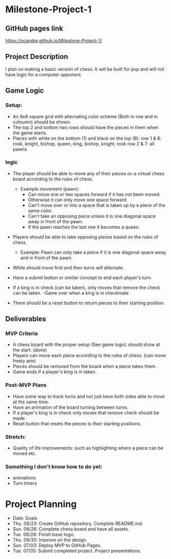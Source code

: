 # Milestone-Project-1

## GitHub pages link
https://ocandre.github.io/Milestone-Project-1/

## Project Description
I plan on making a basic version of chess. It will be built for pvp and will not have logic for a computer opponent.

## Game Logic

### Setup:
- An 8x8 square grid with alternating color scheme (Both in row and in coloumn) should be shown.
- The top 2 and bottom two rows should have the pieces in them when the game starts.
- Pieces with white on the bottom (1) and black on the top (8):
row 1 & 8: rook, knight, bishop, queen, king, bishop, knight, rook
row 2 & 7: all pawns

### logic
- The player should be able to move any of their pieces on a virtual chess board according to the rules of chess.

    - Example movement (pawn):
        - Can move one or two spaces forward if it has not been moved.
        - Otherwise it can only move one space forward.
        - Can't move over or into a space that is taken up by a piece of the same color.
        - Can't take an opposing piece unless it is one diagonal space away in front of the pawn.
        - If the pawn reaches the last row it becomes a queen.

- Players should be able to take opposing pieces based on the rules of chess.  

    - Example: Pawn can only take a piece if it is one diagonal space away and in front of the pawn.

- White should move first and then turns will alternate.
- Have a submit button or similar concept to end each player's turn.
- If a king is in check (can be taken), only moves that remove the check can be taken.
-Game over when a king is in checkmate
- There should be a reset button to return pieces to their starting position.

## Deliverables

### MVP Criteria
- A chess board with the proper setup (See game logic) should show at the start. (done)
- Players can move each piece according to the rules of chess. (can move freely atm)
- Pieces should be removed from the board when a piece takes them.
- Game ends if a player's king is in taken.

### Post-MVP Plans
- Have some way to track turns and not just have both sides able to move at the same time.
- Have an animation of the board turning between turns.
- If a player's king is in check only moves that remove check should be made.
- Reset button that resets the pieces to their starting positions.

### Stretch: 
- Quality of life improvements: such as highlighting where a piece can be moved etc.

### Something I don't know how to do yet: 
- animations
- Turn timers

# Project Planning
- Date: Goals
- Thu. 06/23: Create GitHub repository. Complete README.md.
- Sun. 06/26: Complete chess board and have all assets.
- Tue. 06/28: Finish base logic.
- Thu. 06/30: Improve on the design.
- Sun. 07/03: Deploy MVP to GitHub Pages.
- Tue. 07/05: Submit completed project. Project presentations.